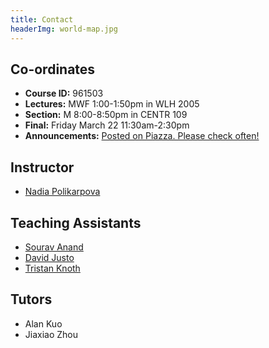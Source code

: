 ```yaml
---
title: Contact
headerImg: world-map.jpg
---
```


## Co-ordinates

- **Course ID:**         961503
- **Lectures:**          MWF 1:00-1:50pm in WLH 2005
- **Section:**           M 8:00-8:50pm in CENTR 109
- **Final:**             Friday March 22 11:30am-2:30pm
- **Announcements:**     [Posted on Piazza. Please check often!](https://www.piazza.com/ucsd/winter2019/cse130/)


## Instructor

* [Nadia Polikarpova](https://cseweb.ucsd.edu/~npolikarpova/)

## Teaching Assistants

* [Sourav Anand](https://www.linkedin.com/in/soanand14/)
* [David Justo](https://www.linkedin.com/in/david-justo-068a88a9/)
* [Tristan Knoth](https://tjknoth.github.io/)


## Tutors
* Alan Kuo
* Jiaxiao Zhou

